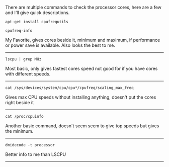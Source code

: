 
There are multiple commands to check the processor cores, here are a few and I'll give quick descriptions.

```
apt-get install cpufrequtils
```
```
cpufreq-info
```
My Favorite, gives cores beside it, minimum and maximum, if performance or power save is available. Also looks the best to me.

---------------

```
lscpu | grep MHz
```
Most basic, only gives fastest cores speed not good for if you have cores with different speeds.

------------------------

```
cat /sys/devices/system/cpu/cpu*/cpufreq/scaling_max_freq
```
Gives max CPU speeds without installing anything, doesn't put the cores right beside it

-------------

```
cat /proc/cpuinfo
```
Another basic command, doesn't seem seem to give top speeds but gives the minimum.

--------

```
dmidecode -t processor
```
Better info to me than LSCPU

----------------

